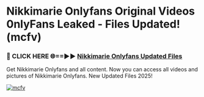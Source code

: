 # Nikkimarie Onlyfans Original Videos 0nlyFans Leaked - Files Updated! (mcfv)

<h3>🔴 CLICK HERE 🌐==►► <a href="https://tinyurl.com/2m67pmp6" rel="nofollow">Nikkimarie Onlyfans Updated Files</a></h3>

Get Nikkimarie Onlyfans and all content. Now you can access all videos and pictures of Nikkimarie Onlyfans. New Updated Files 2025!

[![mcfv](https://i.imgur.com/H4QAA4z.gif)](https://tinyurl.com/2m67pmp6)